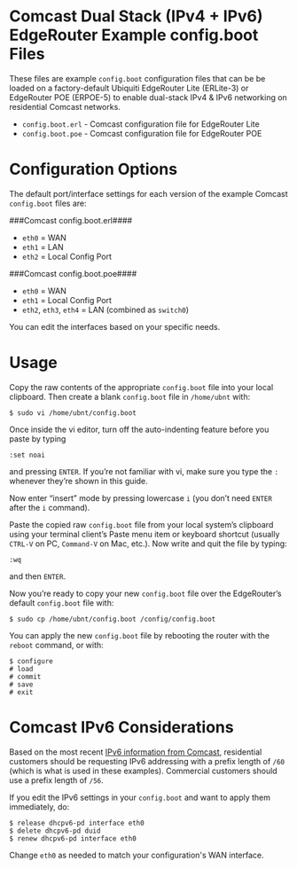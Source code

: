 # Comcast Dual Stack (IPv4 + IPv6) EdgeRouter Example config.boot Files

These files are example `config.boot` configuration files that can be be loaded on a factory-default Ubiquiti EdgeRouter
Lite (ERLite-3) or EdgeRouter POE (ERPOE-5) to enable dual-stack IPv4 & IPv6 networking on residential Comcast networks.

- `config.boot.erl` - Comcast configuration file for EdgeRouter Lite
- `config.boot.poe` - Comcast configuration file for EdgeRouter POE

# Configuration Options
The default port/interface settings for each version of the example Comcast `config.boot` files are:

###Comcast config.boot.erl####
- `eth0` = WAN
- `eth1` = LAN
- `eth2` = Local Config Port

###Comcast config.boot.poe####
- `eth0` = WAN
- `eth1` = Local Config Port
- `eth2`, `eth3`, `eth4` = LAN (combined as `switch0`)

You can edit the interfaces based on your specific needs.

# Usage
Copy the raw contents of the appropriate `config.boot` file into your local clipboard.
Then create a blank `config.boot` file in `/home/ubnt` with:

    $ sudo vi /home/ubnt/config.boot

Once inside the vi editor, turn off the auto-indenting feature before you paste by typing

    :set noai

and pressing `ENTER`. If you’re not familiar with vi, make sure you type the `:` whenever they’re shown in this guide.

Now enter “insert” mode by pressing lowercase `i` (you don’t need `ENTER` after the `i` command).

Paste the copied raw `config.boot` file from your local system’s clipboard using your terminal client’s
Paste menu item or keyboard shortcut (usually `CTRL-V` on PC, `Command-V` on Mac, etc.). Now write and quit
the file by typing:

    :wq

and then `ENTER`.

Now you’re ready to copy your new `config.boot` file over the EdgeRouter’s default `config.boot` file with:

    $ sudo cp /home/ubnt/config.boot /config/config.boot

You can apply the new `config.boot` file by rebooting the router with the `reboot` command, or with:

    $ configure
    # load
    # commit
    # save
    # exit
    
# Comcast IPv6 Considerations

Based on the most recent [IPv6 information from Comcast](http://www.comcast6.net/), residential customers should be requesting IPv6 addressing
with a prefix length of `/60` (which is what is used in these examples). Commercial customers should use a prefix
length of `/56`.

If you edit the IPv6 settings in your `config.boot` and want to apply them immediately, do:

    $ release dhcpv6-pd interface eth0
    $ delete dhcpv6-pd duid 
    $ renew dhcpv6-pd interface eth0

Change `eth0` as needed to match your configuration's WAN interface.
